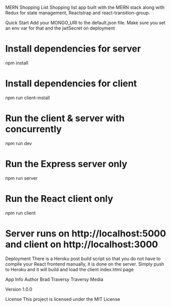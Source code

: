 MERN Shopping List
Shopping list app built with the MERN stack along with Redux for state management, Reactstrap and react-transition-group.

Quick Start
Add your MONGO_URI to the default.json file. Make sure you set an env var for that and the jwtSecret on deployment

# Install dependencies for server

npm install

# Install dependencies for client

npm run client-install

# Run the client & server with concurrently

npm run dev

# Run the Express server only

npm run server

# Run the React client only

npm run client

# Server runs on http://localhost:5000 and client on http://localhost:3000

Deployment
There is a Heroku post build script so that you do not have to compile your React frontend manually, it is done on the server. Simply push to Heroku and it will build and load the client index.html page

App Info
Author
Brad Traversy Traversy Media

Version
1.0.0

License
This project is licensed under the MIT License
